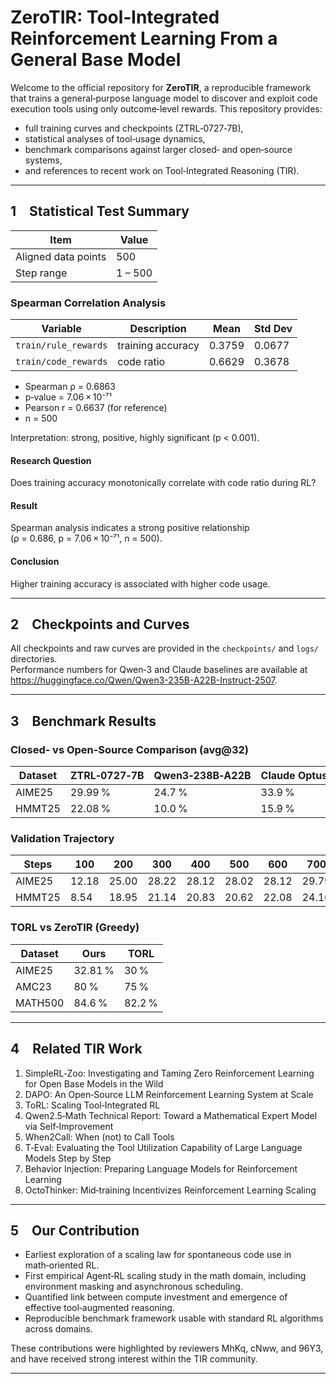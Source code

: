 # ZeroTIR: Tool‑Integrated Reinforcement Learning From a General Base Model

Welcome to the official repository for **ZeroTIR**, a reproducible framework that trains a general‑purpose language model to discover and exploit code execution tools using only outcome‑level rewards. This repository provides:

* full training curves and checkpoints (ZTRL‑0727‑7B),
* statistical analyses of tool‑usage dynamics,
* benchmark comparisons against larger closed‑ and open‑source systems,
* and references to recent work on Tool‑Integrated Reasoning (TIR).

---

## 1 Statistical Test Summary

| Item                                | Value |
|------------------------------------|-------|
| Aligned data points                | 500   |
| Step range                         | 1 – 500 |

### Spearman Correlation Analysis

| Variable | Description | Mean | Std Dev |
|----------|-------------|------|---------|
| `train/rule_rewards` | training accuracy | 0.3759 | 0.0677 |
| `train/code_rewards` | code ratio        | 0.6629 | 0.3678 |

* Spearman ρ = 0.6863  
* p‑value = 7.06 × 10⁻⁷¹  
* Pearson r = 0.6637 (for reference)  
* n = 500  

Interpretation: strong, positive, highly significant (p < 0.001).

#### Research Question  
Does training accuracy monotonically correlate with code ratio during RL?

#### Result  
Spearman analysis indicates a strong positive relationship  
(ρ = 0.686, p = 7.06 × 10⁻⁷¹, n = 500).

#### Conclusion  
Higher training accuracy is associated with higher code usage.

---

## 2 Checkpoints and Curves

All checkpoints and raw curves are provided in the `checkpoints/` and `logs/` directories.  
Performance numbers for Qwen‑3 and Claude baselines are available at  
<https://huggingface.co/Qwen/Qwen3-235B-A22B-Instruct-2507>.

---

## 3 Benchmark Results

### Closed‑ vs Open‑Source Comparison (avg@32)

| Dataset | ZTRL‑0727‑7B | Qwen3‑238B‑A22B | Claude Optus4 |
|---------|--------------|-----------------|---------------|
| AIME25  | 29.99 % | 24.7 % | 33.9 % |
| HMMT25  | 22.08 % | 10.0 % | 15.9 % |

### Validation Trajectory

| Steps |100|200|300|400|500|600|700|800|900|
|-------|---|---|---|---|---|---|---|---|---|
|AIME25 |12.18|25.00|28.22|28.12|28.02|28.12|29.79|32.81|29.99|
|HMMT25 | 8.54|18.95|21.14|20.83|20.62|22.08|24.16|21.25|22.08|

### TORL vs ZeroTIR (Greedy)

| Dataset | Ours | TORL |
|---------|------|------|
| AIME25  | 32.81 % | 30 % |
| AMC23   | 80 %   | 75 % |
| MATH500 | 84.6 % | 82.2 % |

---

## 4 Related TIR Work

1. SimpleRL‑Zoo: Investigating and Taming Zero Reinforcement Learning for Open Base Models in the Wild  
2. DAPO: An Open‑Source LLM Reinforcement Learning System at Scale  
3. ToRL: Scaling Tool‑Integrated RL  
4. Qwen2.5‑Math Technical Report: Toward a Mathematical Expert Model via Self‑Improvement  
5. When2Call: When (not) to Call Tools  
6. T‑Eval: Evaluating the Tool Utilization Capability of Large Language Models Step by Step  
7. Behavior Injection: Preparing Language Models for Reinforcement Learning  
8. OctoThinker: Mid‑training Incentivizes Reinforcement Learning Scaling  

---

## 5 Our Contribution

* Earliest exploration of a scaling law for spontaneous code use in math‑oriented RL.
* First empirical Agent‑RL scaling study in the math domain, including environment masking and asynchronous scheduling.
* Quantified link between compute investment and emergence of effective tool‑augmented reasoning.
* Reproducible benchmark framework usable with standard RL algorithms across domains.

These contributions were highlighted by reviewers MhKq, cNww, and 96Y3, and have received strong interest within the TIR community.

---
